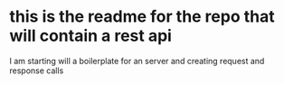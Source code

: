 # this is the readme for the repo that will contain a rest api

I am starting will a boilerplate for an server and creating request and response calls
